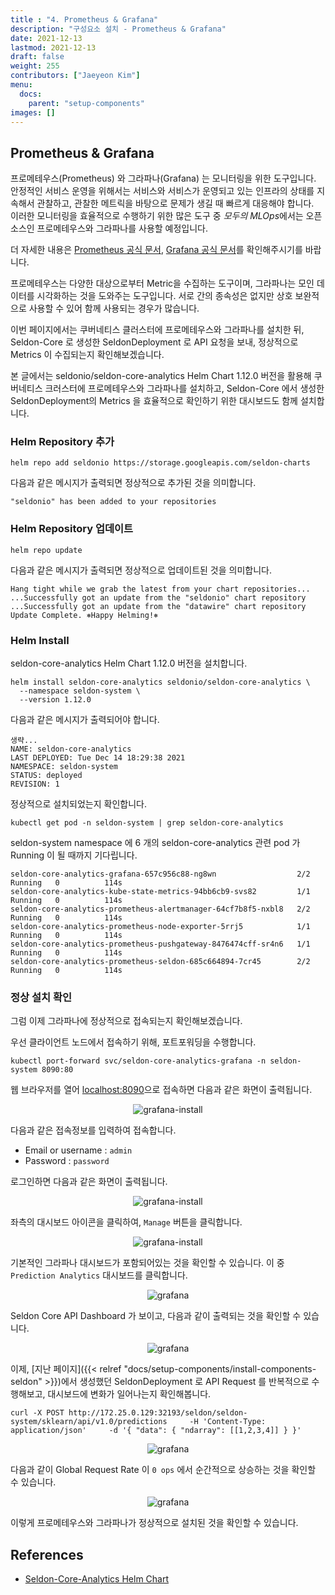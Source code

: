 ```yaml
---
title : "4. Prometheus & Grafana"
description: "구성요소 설치 - Prometheus & Grafana"
date: 2021-12-13
lastmod: 2021-12-13
draft: false
weight: 255
contributors: ["Jaeyeon Kim"]
menu:
  docs:
    parent: "setup-components"
images: []
---
```


## Prometheus & Grafana

프로메테우스(Prometheus) 와 그라파나(Grafana) 는 모니터링을 위한 도구입니다.  
안정적인 서비스 운영을 위해서는 서비스와 서비스가 운영되고 있는 인프라의 상태를 지속해서 관찰하고, 관찰한 메트릭을 바탕으로 문제가 생길 때 빠르게 대응해야 합니다.  
이러한 모니터링을 효율적으로 수행하기 위한 많은 도구 중 *모두의 MLOps*에서는 오픈소스인 프로메테우스와 그라파나를 사용할 예정입니다.

더 자세한 내용은 [Prometheus 공식 문서](https://prometheus.io/docs/introduction/overview/), [Grafana 공식 문서](https://grafana.com/docs/)를 확인해주시기를 바랍니다.

프로메테우스는 다양한 대상으로부터 Metric을 수집하는 도구이며, 그라파나는 모인 데이터를 시각화하는 것을 도와주는 도구입니다. 서로 간의 종속성은 없지만 상호 보완적으로 사용할 수 있어 함께 사용되는 경우가 많습니다.

이번 페이지에서는 쿠버네티스 클러스터에 프로메테우스와 그라파나를 설치한 뒤, Seldon-Core 로 생성한 SeldonDeployment 로 API 요청을 보내, 정상적으로 Metrics 이 수집되는지 확인해보겠습니다.

본 글에서는 seldonio/seldon-core-analytics Helm Chart 1.12.0 버전을 활용해 쿠버네티스 크러스터에 프로메테우스와 그라파나를 설치하고, Seldon-Core 에서 생성한 SeldonDeployment의 Metrics 을 효율적으로 확인하기 위한 대시보드도 함께 설치합니다.

### Helm Repository 추가

```text
helm repo add seldonio https://storage.googleapis.com/seldon-charts
```

다음과 같은 메시지가 출력되면 정상적으로 추가된 것을 의미합니다.

```text
"seldonio" has been added to your repositories
```

### Helm Repository 업데이트

```text
helm repo update
```

다음과 같은 메시지가 출력되면 정상적으로 업데이트된 것을 의미합니다.

```text
Hang tight while we grab the latest from your chart repositories...
...Successfully got an update from the "seldonio" chart repository
...Successfully got an update from the "datawire" chart repository
Update Complete. ⎈Happy Helming!⎈
```

### Helm Install

seldon-core-analytics Helm Chart 1.12.0 버전을 설치합니다.

```text
helm install seldon-core-analytics seldonio/seldon-core-analytics \
  --namespace seldon-system \
  --version 1.12.0
```

다음과 같은 메시지가 출력되어야 합니다.

```text
생략...
NAME: seldon-core-analytics
LAST DEPLOYED: Tue Dec 14 18:29:38 2021
NAMESPACE: seldon-system
STATUS: deployed
REVISION: 1
```

정상적으로 설치되었는지 확인합니다.

```text
kubectl get pod -n seldon-system | grep seldon-core-analytics
```

seldon-system namespace 에 6 개의 seldon-core-analytics 관련 pod 가 Running 이 될 때까지 기다립니다.

```text
seldon-core-analytics-grafana-657c956c88-ng8wn                  2/2     Running   0          114s
seldon-core-analytics-kube-state-metrics-94bb6cb9-svs82         1/1     Running   0          114s
seldon-core-analytics-prometheus-alertmanager-64cf7b8f5-nxbl8   2/2     Running   0          114s
seldon-core-analytics-prometheus-node-exporter-5rrj5            1/1     Running   0          114s
seldon-core-analytics-prometheus-pushgateway-8476474cff-sr4n6   1/1     Running   0          114s
seldon-core-analytics-prometheus-seldon-685c664894-7cr45        2/2     Running   0          114s
```

### 정상 설치 확인

그럼 이제 그라파나에 정상적으로 접속되는지 확인해보겠습니다.

우선 클라이언트 노드에서 접속하기 위해, 포트포워딩을 수행합니다.

```text
kubectl port-forward svc/seldon-core-analytics-grafana -n seldon-system 8090:80
```

웹 브라우저를 열어 [localhost:8090](http://localhost:8090)으로 접속하면 다음과 같은 화면이 출력됩니다.

<p align="center">
  <img src="/images/docs/setup-modules/grafana-install.png" title="grafana-install"/>
</p>

다음과 같은 접속정보를 입력하여 접속합니다.

- Email or username : `admin`
- Password : `password`

로그인하면 다음과 같은 화면이 출력됩니다.

<p align="center">
  <img src="/images/docs/setup-modules/grafana-install.png" title="grafana-install"/>
</p>

좌측의 대시보드 아이콘을 클릭하여, `Manage` 버튼을 클릭합니다.

<p align="center">
  <img src="/images/docs/setup-modules/dashboard-click.png" title="grafana-install"/>
</p>

기본적인 그라파나 대시보드가 포함되어있는 것을 확인할 수 있습니다. 이 중 `Prediction Analytics` 대시보드를 클릭합니다.

<p align="center">
  <img src="/images/docs/setup-modules/dashboard.png" title="grafana"/>
</p>

Seldon Core API Dashboard 가 보이고, 다음과 같이 출력되는 것을 확인할 수 있습니다.

<p align="center">
  <img src="/images/docs/setup-modules/seldon-dashboard.png" title="grafana"/>
</p>

이제, [지난 페이지]({{< relref "docs/setup-components/install-components-seldon" >}})에서 생성했던 SeldonDeployment 로 API Request 를 반복적으로 수행해보고, 대시보드에 변화가 일어나는지 확인해봅니다.

```text
curl -X POST http://172.25.0.129:32193/seldon/seldon-system/sklearn/api/v1.0/predictions     -H 'Content-Type: application/json'     -d '{ "data": { "ndarray": [[1,2,3,4]] } }'
```

<p align="center">
  <img src="/images/docs/setup-modules/repeat-curl.png" title="grafana"/>
</p>

다음과 같이 Global Request Rate 이 `0 ops` 에서 순간적으로 상승하는 것을 확인할 수 있습니다.

<p align="center">
  <img src="/images/docs/setup-modules/repeat-raise.png" title="grafana"/>
</p>

이렇게 프로메테우스와 그라파나가 정상적으로 설치된 것을 확인할 수 있습니다.

## References

- [Seldon-Core-Analytics Helm Chart](https://github.com/SeldonIO/seldon-core/tree/master/helm-charts/seldon-core-analytics)
